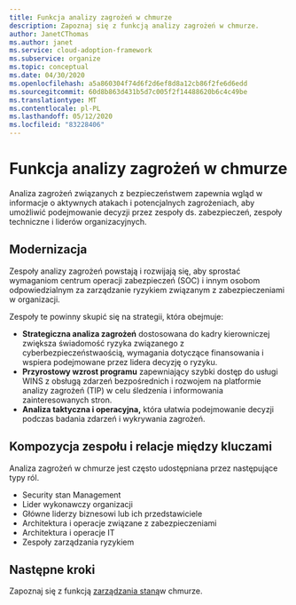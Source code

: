 ```yaml
---
title: Funkcja analizy zagrożeń w chmurze
description: Zapoznaj się z funkcją analizy zagrożeń w chmurze.
author: JanetCThomas
ms.author: janet
ms.service: cloud-adoption-framework
ms.subservice: organize
ms.topic: conceptual
ms.date: 04/30/2020
ms.openlocfilehash: a5a860304f74d6f2d6ef8d8a12cb86f2fe6d6edd
ms.sourcegitcommit: 60d8b863d431b5d7c005f2f14488620b6c4c49be
ms.translationtype: MT
ms.contentlocale: pl-PL
ms.lasthandoff: 05/12/2020
ms.locfileid: "83228406"
---
```

# <a name="function-of-cloud-threat-intelligence"></a>Funkcja analizy zagrożeń w chmurze

Analiza zagrożeń związanych z bezpieczeństwem zapewnia wgląd w informacje o aktywnych atakach i potencjalnych zagrożeniach, aby umożliwić podejmowanie decyzji przez zespoły ds. zabezpieczeń, zespoły techniczne i liderów organizacyjnych.

## <a name="modernization"></a>Modernizacja

Zespoły analizy zagrożeń powstają i rozwijają się, aby sprostać wymaganiom centrum operacji zabezpieczeń (SOC) i innym osobom odpowiedzialnym za zarządzanie ryzykiem związanym z zabezpieczeniami w organizacji.

Zespoły te powinny skupić się na strategii, która obejmuje:

- **Strategiczna analiza zagrożeń** dostosowana do kadry kierowniczej zwiększa świadomość ryzyka związanego z cyberbezpieczeństwaością, wymagania dotyczące finansowania i wspiera podejmowane przez lidera decyzję o ryzyku.
- **Przyrostowy wzrost programu** zapewniający szybki dostęp do usługi WINS z obsługą zdarzeń bezpośrednich i rozwojem na platformie analizy zagrożeń (TIP) w celu śledzenia i informowania zainteresowanych stron.
- **Analiza taktyczna i operacyjna,** która ułatwia podejmowanie decyzji podczas badania zdarzeń i wykrywania zagrożeń.

## <a name="team-composition-and-key-relationships"></a>Kompozycja zespołu i relacje między kluczami

Analiza zagrożeń w chmurze jest często udostępniana przez następujące typy ról.

- Security stan Management
- Lider wykonawczy organizacji
- Główne liderzy biznesowi lub ich przedstawiciele
- Architektura i operacje związane z zabezpieczeniami
- Architektura i operacje IT
- Zespoły zarządzania ryzykiem

## <a name="next-steps"></a>Następne kroki

Zapoznaj się z funkcją [zarządzania staną](./cloud-security-posture-management.md)w chmurze.
